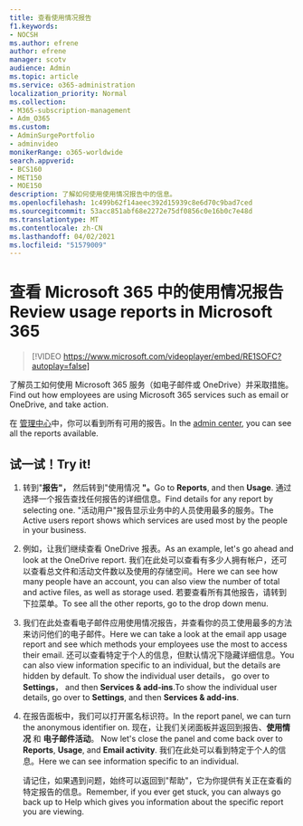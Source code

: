 ```yaml
---
title: 查看使用情况报告
f1.keywords:
- NOCSH
ms.author: efrene
author: efrene
manager: scotv
audience: Admin
ms.topic: article
ms.service: o365-administration
localization_priority: Normal
ms.collection:
- M365-subscription-management
- Adm_O365
ms.custom:
- AdminSurgePortfolio
- adminvideo
monikerRange: o365-worldwide
search.appverid:
- BCS160
- MET150
- MOE150
description: 了解如何使用使用情况报告中的信息。
ms.openlocfilehash: 1c499b62f14aeec392d15939c8e6d70c9bad7ced
ms.sourcegitcommit: 53acc851abf68e2272e75df0856c0e16b0c7e48d
ms.translationtype: MT
ms.contentlocale: zh-CN
ms.lasthandoff: 04/02/2021
ms.locfileid: "51579009"
---
```

# <a name="review-usage-reports-in-microsoft-365"></a><span data-ttu-id="597d7-103">查看 Microsoft 365 中的使用情况报告</span><span class="sxs-lookup"><span data-stu-id="597d7-103">Review usage reports in Microsoft 365</span></span>

> [!VIDEO https://www.microsoft.com/videoplayer/embed/RE1SOFC?autoplay=false]

<span data-ttu-id="597d7-104">了解员工如何使用 Microsoft 365 服务（如电子邮件或 OneDrive）并采取措施。</span><span class="sxs-lookup"><span data-stu-id="597d7-104">Find out how employees are using Microsoft 365 services such as email or OneDrive, and take action.</span></span>

<span data-ttu-id="597d7-105">在 [管理中心](https://admin.microsoft.com)中，你可以看到所有可用的报告。</span><span class="sxs-lookup"><span data-stu-id="597d7-105">In the [admin center](https://admin.microsoft.com), you can see all the reports available.</span></span>

## <a name="try-it"></a><span data-ttu-id="597d7-106">试一试！</span><span class="sxs-lookup"><span data-stu-id="597d7-106">Try it!</span></span>

1. <span data-ttu-id="597d7-107">转到"**报告"，** 然后转到"使用情况 **"。**</span><span class="sxs-lookup"><span data-stu-id="597d7-107">Go to **Reports**, and then **Usage**.</span></span> <span data-ttu-id="597d7-108">通过选择一个报告查找任何报告的详细信息。</span><span class="sxs-lookup"><span data-stu-id="597d7-108">Find details for any report by selecting one.</span></span> <span data-ttu-id="597d7-109">"活动用户"报告显示业务中的人员使用最多的服务。</span><span class="sxs-lookup"><span data-stu-id="597d7-109">The Active users report shows which services are used most by the people in your business.</span></span>
1. <span data-ttu-id="597d7-110">例如，让我们继续查看 OneDrive 报表。</span><span class="sxs-lookup"><span data-stu-id="597d7-110">As an example, let's go ahead and look at the OneDrive report.</span></span> <span data-ttu-id="597d7-111">我们在此处可以查看有多少人拥有帐户，还可以查看总文件和活动文件数以及使用的存储空间。</span><span class="sxs-lookup"><span data-stu-id="597d7-111">Here we can see how many people have an account, you can also view the number of total and active files, as well as storage used.</span></span> <span data-ttu-id="597d7-112">若要查看所有其他报告，请转到下拉菜单。</span><span class="sxs-lookup"><span data-stu-id="597d7-112">To see all the other reports, go to the drop down menu.</span></span>
1. <span data-ttu-id="597d7-113">我们在此处查看电子邮件应用使用情况报告，并查看你的员工使用最多的方法来访问他们的电子邮件。</span><span class="sxs-lookup"><span data-stu-id="597d7-113">Here we can take a look at the email app usage report and see which methods your employees use the most to access their email.</span></span> <span data-ttu-id="597d7-114">还可以查看特定于个人的信息，但默认情况下隐藏详细信息。</span><span class="sxs-lookup"><span data-stu-id="597d7-114">You can also view information specific to an individual, but the details are hidden by default.</span></span> <span data-ttu-id="597d7-115">To show the individual user details， go over to **Settings**， and then **Services & add-ins**.</span><span class="sxs-lookup"><span data-stu-id="597d7-115">To show the individual user details, go over to **Settings**, and then **Services & add-ins**.</span></span>
1. <span data-ttu-id="597d7-116">在报告面板中，我们可以打开匿名标识符。</span><span class="sxs-lookup"><span data-stu-id="597d7-116">In the report panel, we can turn the anonymous identifier on.</span></span> <span data-ttu-id="597d7-117">现在，让我们关闭面板并返回到报告、**使用情况** 和 **电子邮件活动**。 </span><span class="sxs-lookup"><span data-stu-id="597d7-117">Now let's close the panel and come back over to **Reports**, **Usage**, and **Email activity**.</span></span> <span data-ttu-id="597d7-118">我们在此处可以看到特定于个人的信息。</span><span class="sxs-lookup"><span data-stu-id="597d7-118">Here we can see information specific to an individual.</span></span>

    <span data-ttu-id="597d7-119">请记住，如果遇到问题，始终可以返回到"帮助"，它为你提供有关正在查看的特定报告的信息。</span><span class="sxs-lookup"><span data-stu-id="597d7-119">Remember, if you ever get stuck, you can always go back up to Help which gives you information about the specific report you are viewing.</span></span>